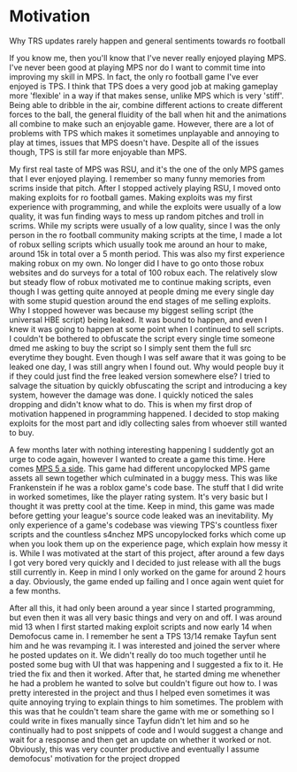 # Motivation
Why TRS updates rarely happen and general sentiments towards ro football

If you know me, then you'll know that I've never really enjoyed playing MPS. I've never been good at playing MPS nor do I want to commit time into improving my skill in MPS. In fact, the only ro football game I've ever enjoyed is TPS. I think that TPS does a very good job at making gameplay more 'flexible' in a way if that makes sense, unlike MPS which is very 'stiff'. Being able to dribble in the air, combine different actions to create different forces to the ball, the general fluidity of the ball when hit and the animations all combine to make such an enjoyable game. However, there are a lot of problems with TPS which makes it sometimes unplayable and annoying to play at times, issues that MPS doesn't have. Despite all of the issues though, TPS is still far more enjoyable than MPS.

My first real taste of MPS was RSU, and it's the one of the only MPS games that I ever enjoyed playing. I remember so many funny memories from scrims inside that pitch. After I stopped actively playing RSU, I moved onto making exploits for ro football games. Making exploits was my first experience with programming, and while the exploits were usually of a low quality, it was fun finding ways to mess up random pitches and troll in scrims. While my scripts were usually of a low quality, since I was the only person in the ro football community making scripts at the time, I made a lot of robux selling scripts which usually took me around an hour to make, around 15k in total over a 5 month period. This was also my first experience making robux on my own. No longer did I have to go onto those robux websites and do surveys for a total of 100 robux each. The relatively slow but steady flow of robux motivated me to continue making scripts, even though I was getting quite annoyed at people dming me every single day with some stupid question around the end stages of me selling exploits. Why I stopped however was because my biggest selling script (the universal HBE script) being leaked. It was bound to happen, and even I knew it was going to happen at some point when I continued to sell scripts. I couldn't be bothered to obfuscate the script every single time someone dmed me asking to buy the script so I simply sent them the full src everytime they bought. Even though I was self aware that it was going to be leaked one day, I was still angry when I found out. Why would people buy it if they could just find the free leaked version somewhere else? I tried to salvage the situation by quickly obfuscating the script and introducing a key system, however the damage was done. I quickly noticed the sales dropping and didn't know what to do. This is when my first drop of motivation happened in programming happened. I decided to stop making exploits for the most part and idly collecting sales from whoever still wanted to buy.

A few months later with nothing interesting happening I suddently got an urge to code again, however I wanted to create a game this time. Here comes [MPS 5 a side](https://www.roblox.com/games/8126978770/MPS-5-A-Side-DISCONTINUED). This game had different uncopylocked MPS game assets all sewn together which culminated in a buggy mess. This was like Frankenstein if he was a roblox game's code base. The stuff that I did write in worked sometimes, like the player rating system. It's very basic but I thought it was pretty cool at the time. Keep in mind, this game was made before getting your league's source code leaked was an inevitability. My only experience of a game's codebase was viewing TPS's countless fixer scripts and the countless s4nchez MPS uncopylocked forks which come up when you look them up on the experience page, which explain how messy it is. While I was motivated at the start of this project, after around a few days I got very bored very quickly and I decided to just release with all the bugs still currently in. Keep in mind I only worked on the game for around 2 hours a day. Obviously, the game ended up failing and I once again went quiet for a few months.

After all this, it had only been around a year since I started programming, but even then it was all very basic things and very on and off. I was around mid 13 when I first started making exploit scripts and now early 14 when Demofocus came in. I remember he sent a TPS 13/14 remake Tayfun sent him and he was revamping it. I was interested and joined the server where he posted updates on it. We didn't really do too much together until he posted some bug with UI that was happening and I suggested a fix to it. He tried the fix and then it worked. After that, he started dming me whenether he had a problem he wanted to solve but couldn't figure out how to. I was pretty interested in the project and thus I helped even sometimes it was quite annoying trying to explain things to him sometimes. The problem with this was that he couldn't team share the game with me or something so I could write in fixes manually since Tayfun didn't let him and so he continually had to post snippets of code and I would suggest a change and wait for a response and then get an update on whether it worked or not. Obviously, this was very counter productive and eventually I assume demofocus' motivation for the project dropped
